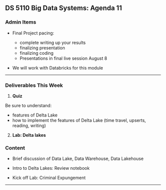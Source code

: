 ## DS 5110 Big Data Systems: Agenda 11

### Admin Items

- Final Project pacing:
  - complete writing up your results
  - finalizing presentation
  - finalizing coding
  - Presentations in final live session August 8

- We will work with Databricks for this module

---

### Deliverables This Week

1) **Quiz**  

Be sure to understand:  
- features of Delta Lake
- how to implement the features of Delta Lake (time travel, upserts, reading, writing)

2) **Lab: Delta lakes**


### Content 

- Brief discussion of Data Lake, Data Warehouse, Data Lakehouse

- Intro to Delta Lakes: Review notebook

- Kick off Lab: Criminal Expungement

---

